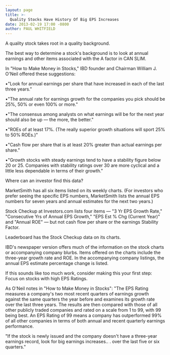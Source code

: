 ```yaml
---
layout: page
title: >-
  Quality Stocks Have History Of Big EPS Increases
date: 2013-02-19 17:00 -0800
author: PAUL WHITFIELD
---
```





A quality stock takes root in a quality background.


The best way to determine a stock's background is to look at annual earnings and other items associated with the A factor in CAN SLIM.


In "How to Make Money in Stocks," IBD founder and Chairman William J. O'Neil offered these suggestions:


•"Look for annual earnings per share that have increased in each of the last three years."


•"The annual rate for earnings growth for the companies you pick should be 25%, 50% or even 100% or more."


•"The consensus among analysts on what earnings will be for the next year should also be up — the more, the better."


•"ROEs of at least 17%. (The really superior growth situations will sport 25% to 50% ROEs.)"


•"Cash flow per share that is at least 20% greater than actual earnings per share."


•"Growth stocks with steady earnings tend to have a stability figure below 20 or 25. Companies with stability ratings over 30 are more cyclical and a little less dependable in terms of their growth."


Where can an investor find this data?


MarketSmith has all six items listed on its weekly charts. (For investors who prefer seeing the specific EPS numbers, MarketSmith lists the annual EPS numbers for seven years and annual estimates for the next two years.)


Stock Checkup at Investors.com lists four items — "3 Yr EPS Growth Rate," "Consecutive Yrs of Annual EPS Growth," "EPS Est % Chg (Current Year)" and "Annual ROE" — but not cash flow per share or the earnings Stability Factor.


Leaderboard has the Stock Checkup data on its charts.


IBD's newspaper version offers much of the information on the stock charts or accompanying company blurbs. Items offered on the charts include the three-year growth rate and ROE. In the accompanying company listings, the annual EPS estimate percentage change is listed.


If this sounds like too much work, consider making this your first step: Focus on stocks with high EPS Ratings.


As O'Neil notes in "How to Make Money in Stocks": "The EPS Rating measures a company's two most recent quarters of earnings growth against the same quarters the year before and examines its growth rate over the last three years. The results are then compared with those of all other publicly traded companies and rated on a scale from 1 to 99, with 99 being best. An EPS Rating of 99 means a company has outperformed 99% of all other companies in terms of both annual and recent quarterly earnings performance.


"If the stock is newly issued and the company doesn't have a three-year earnings record, look for big earnings increases.. . over the last five or six quarters."




